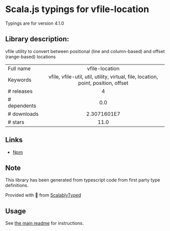 
# Scala.js typings for vfile-location

Typings are for version 4.1.0

## Library description:
vfile utility to convert between positional (line and column-based) and offset (range-based) locations

|                    |                 |
| ------------------ | :-------------: |
| Full name          | vfile-location |
| Keywords           | vfile, vfile-util, util, utility, virtual, file, location, point, position, offset |
| # releases         | 4 |
| # dependents       | 0.0 |
| # downloads        | 2.3071601E7 |
| # stars            | 11.0 |

## Links
- [Npm](https://www.npmjs.com/package/vfile-location)
    


## Note
This library has been generated from typescript code from first party type definitions.

Provided with :purple_heart: from [ScalablyTyped](https://github.com/oyvindberg/ScalablyTyped)

## Usage
See [the main readme](../../readme.md) for instructions.



